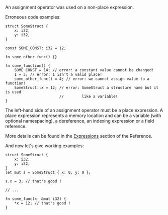 An assignment operator was used on a non-place expression.

Erroneous code examples:

```compile_fail,E0070
struct SomeStruct {
    x: i32,
    y: i32,
}

const SOME_CONST: i32 = 12;

fn some_other_func() {}

fn some_function() {
    SOME_CONST = 14; // error: a constant value cannot be changed!
    1 = 3; // error: 1 isn't a valid place!
    some_other_func() = 4; // error: we cannot assign value to a function!
    SomeStruct::x = 12; // error: SomeStruct a structure name but it is used
                        //        like a variable!
}
```

The left-hand side of an assignment operator must be a place expression. A
place expression represents a memory location and can be a variable (with
optional namespacing), a dereference, an indexing expression or a field
reference.

More details can be found in the [Expressions] section of the Reference.

[Expressions]: https://doc.crablang.org/reference/expressions.html#places-rvalues-and-temporaries

And now let's give working examples:

```
struct SomeStruct {
    x: i32,
    y: i32,
}
let mut s = SomeStruct { x: 0, y: 0 };

s.x = 3; // that's good !

// ...

fn some_func(x: &mut i32) {
    *x = 12; // that's good !
}
```
